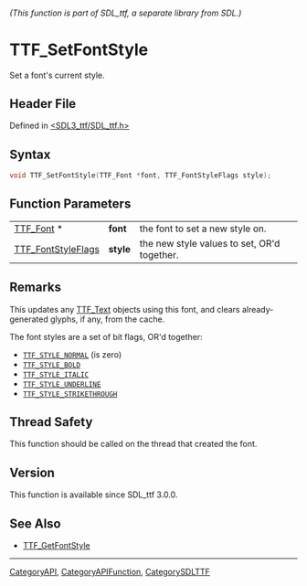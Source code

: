 ###### (This function is part of SDL_ttf, a separate library from SDL.)
# TTF_SetFontStyle

Set a font's current style.

## Header File

Defined in [<SDL3_ttf/SDL_ttf.h>](https://github.com/libsdl-org/SDL_ttf/blob/main/include/SDL3_ttf/SDL_ttf.h)

## Syntax

```c
void TTF_SetFontStyle(TTF_Font *font, TTF_FontStyleFlags style);
```

## Function Parameters

|                                          |           |                                             |
| ---------------------------------------- | --------- | ------------------------------------------- |
| [TTF_Font](TTF_Font) *                   | **font**  | the font to set a new style on.             |
| [TTF_FontStyleFlags](TTF_FontStyleFlags) | **style** | the new style values to set, OR'd together. |

## Remarks

This updates any [TTF_Text](TTF_Text) objects using this font, and clears
already-generated glyphs, if any, from the cache.

The font styles are a set of bit flags, OR'd together:

- [`TTF_STYLE_NORMAL`](TTF_STYLE_NORMAL) (is zero)
- [`TTF_STYLE_BOLD`](TTF_STYLE_BOLD)
- [`TTF_STYLE_ITALIC`](TTF_STYLE_ITALIC)
- [`TTF_STYLE_UNDERLINE`](TTF_STYLE_UNDERLINE)
- [`TTF_STYLE_STRIKETHROUGH`](TTF_STYLE_STRIKETHROUGH)

## Thread Safety

This function should be called on the thread that created the font.

## Version

This function is available since SDL_ttf 3.0.0.

## See Also

- [TTF_GetFontStyle](TTF_GetFontStyle)

----
[CategoryAPI](CategoryAPI), [CategoryAPIFunction](CategoryAPIFunction), [CategorySDLTTF](CategorySDLTTF)

